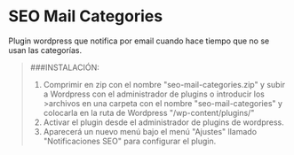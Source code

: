 # SEO Mail Categories
Plugin wordpress que notifica por email cuando hace tiempo que no se usan las categorías.

>###INSTALACIÓN:
>1. Comprimir en zip con el nombre "seo-mail-categories.zip" y subir a Wordpress con el administrador de plugins o introducir los >archivos en una carpeta con el nombre "seo-mail-categories" y colocarla en la ruta de Wordpress "/wp-content/plugins/"
>2. Activar el plugin desde el administrador de plugins de wordpress.
>3. Aparecerá un nuevo menú bajo el menú "Ajustes" llamado "Notificaciones SEO" para configurar el plugin.
